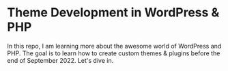# Theme Development in WordPress & PHP

In this repo, I am learning more about the awesome world of WordPress and PHP. The goal is to learn how to create custom themes & plugins before the end of September 2022. Let's dive in.

